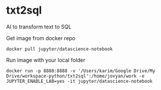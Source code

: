 # txt2sql
AI to transform text to SQL

Get image from docker repo

```
docker pull jupyter/datascience-notebook
```

Run image with your local folder

```
docker run -p 8888:8888 -v '/Users/karim/Google Drive/My Drive/workspace-python/txt2sql':/home/jovyan/work -e JUPYTER_ENABLE_LAB=yes -it jupyter/datascience-notebook
```

